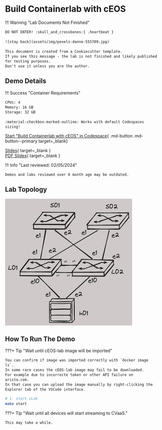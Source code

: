 # Build Containerlab with cEOS

!!! Warning "Lab Documents Not Finished"

    DO NOT ENTER! :skull_and_crossbones:{ .heartbeat }

    ![stay back](assets/img/pexels-danne-555709.jpg)

    This document is created from a Cookiecutter template.
    If you see this message - the lab is not finished and likely published for testing purposes.
    Don't use it unless you are the author.

## Demo Details

!!! Success "Container Requirements"

    CPUs: 4  
    Memory: 16 GB  
    Storage: 32 GB  

    :material-checkbox-marked-outline: Works with default Codespaces sizing!

[Start "Build Containerlab with cEOS" in Codespace](https://codespaces.new/{{gh.org_name}}/{{gh.repo_name}}?quickstart=1&devcontainer_path=.devcontainer%2Fclab-build-containerlab-with-ceos%2Fdevcontainer.json){ .md-button .md-button--primary target=_blank}

[Slides](https://{{gh.org_name}}.github.io/{{gh.repo_name}}/slides/clab-build-containerlab-with-ceos.html){ target=_blank }  
[PDF Slides](https://{{gh.org_name}}.github.io/{{gh.repo_name}}/pdfs/clab-build-containerlab-with-ceos.pdf){ target=_blank }  

!!! Info "Last reviewed: 02/05/2024"

    Demos and labs reviewed over 6 month age may be outdated.

## Lab Topology

![lab topology](assets/img/clab-build-containerlab-with-ceos/min-l3ls-mlag.png)

## How To Run The Demo

???+ Tip "Wait until cEOS-lab image will be imported"

    You can confirm if image was imported correctly with `docker image ls`.  
    In some rare cases the cEOS-lab image may fail to be downloaded.
    For example due to incorrecte token or other API failure on arista.com.  
    In that case you can upload the image manually by right-clicking the Explorer tab of the VSCode interface.

```bash
# 1. start cLab
make start
```

???+ Tip "Wait until all devices will start streaming to CVaaS."

    This may take a while.
